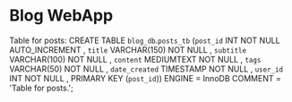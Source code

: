 # Blog WebApp

Table for posts: 
CREATE TABLE `blog_db`.`posts_tb` (`post_id` INT NOT NULL AUTO_INCREMENT , `title` VARCHAR(150) NOT NULL , `subtitle` VARCHAR(100) NOT NULL , `content` MEDIUMTEXT NOT NULL , `tags` VARCHAR(50) NOT NULL , `date_created` TIMESTAMP NOT NULL , `user_id` INT NOT NULL , PRIMARY KEY (`post_id`)) ENGINE = InnoDB COMMENT = 'Table for posts.';